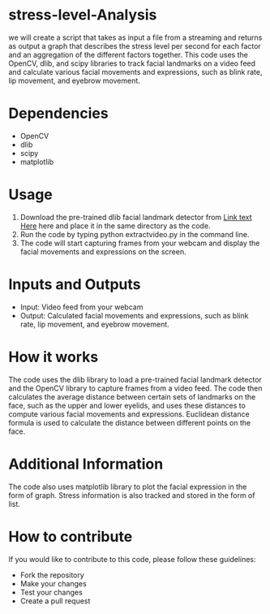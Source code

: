 # stress-level-Analysis
we will create a script that takes as input a file from a streaming and returns as output a graph that describes the stress level per second for each factor and an aggregation of the different factors together.
This code uses the OpenCV, dlib, and scipy libraries to track facial landmarks on a video feed and calculate various facial movements and expressions, such as blink rate, lip movement, and eyebrow movement.

# Dependencies 
 - OpenCV
 - dlib
 - scipy
 - matplotlib

# Usage
1. Download the pre-trained dlib facial landmark detector from [Link text Here](https://link-url-here.org) here and place it in the same directory as the code.
2. Run the code by typing python extractvideo.py in the command line.
3. The code will start capturing frames from your webcam and display the facial movements and expressions on the screen.

# Inputs and Outputs
 - Input: Video feed from your webcam
 - Output: Calculated facial movements and expressions, such as blink rate, lip movement, and eyebrow movement.

# How it works
The code uses the dlib library to load a pre-trained facial landmark detector and the OpenCV library to capture frames from a video feed. The code then calculates the average distance between certain sets of landmarks on the face, such as the upper and lower eyelids, and uses these distances to compute various facial movements and expressions. Euclidean distance formula is used to calculate the distance between different points on the face.

# Additional Information

The code also uses matplotlib library to plot the facial expression in the form of graph. Stress information is also tracked and stored in the form of list.

# How to contribute
If you would like to contribute to this code, please follow these guidelines:

 - Fork the repository
 - Make your changes
 - Test your changes
 - Create a pull request


